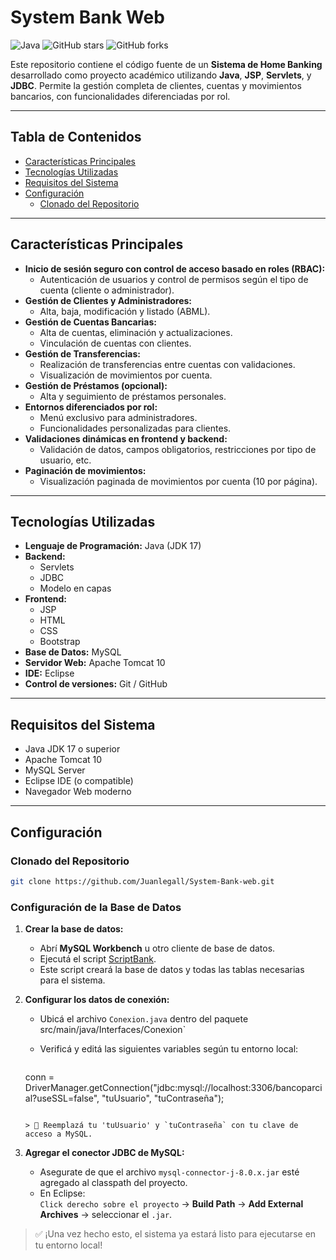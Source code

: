 # System Bank Web

![Java](https://img.shields.io/badge/Java-ED8B00?style=for-the-badge&logo=java&logoColor=white)
![GitHub stars](https://img.shields.io/github/stars/Juanlegall/System-Bank-web?style=social)
![GitHub forks](https://img.shields.io/github/forks/Juanlegall/System-Bank-web?style=social)

Este repositorio contiene el código fuente de un **Sistema de Home Banking** desarrollado como proyecto académico utilizando **Java**, **JSP**, **Servlets**, y **JDBC**. Permite la gestión completa de clientes, cuentas y movimientos bancarios, con funcionalidades diferenciadas por rol.

---

## Tabla de Contenidos

* [Características Principales](#características-principales)
* [Tecnologías Utilizadas](#tecnologías-utilizadas)
* [Requisitos del Sistema](#requisitos-del-sistema)
* [Configuración](#configuración)
    * [Clonado del Repositorio](#clonado-del-repositorio)
   
---

## Características Principales

* **Inicio de sesión seguro con control de acceso basado en roles (RBAC):**
    * Autenticación de usuarios y control de permisos según el tipo de cuenta (cliente o administrador).
* **Gestión de Clientes y Administradores:**
    * Alta, baja, modificación y listado (ABML).
* **Gestión de Cuentas Bancarias:**
    * Alta de cuentas, eliminación y actualizaciones.
    * Vinculación de cuentas con clientes.
* **Gestión de Transferencias:**
    * Realización de transferencias entre cuentas con validaciones.
    * Visualización de movimientos por cuenta.
* **Gestión de Préstamos (opcional):**
    * Alta y seguimiento de préstamos personales.
* **Entornos diferenciados por rol:**
    * Menú exclusivo para administradores.
    * Funcionalidades personalizadas para clientes.
* **Validaciones dinámicas en frontend y backend:**
    * Validación de datos, campos obligatorios, restricciones por tipo de usuario, etc.
* **Paginación de movimientos:**
    * Visualización paginada de movimientos por cuenta (10 por página).

---

## Tecnologías Utilizadas

* **Lenguaje de Programación:** Java (JDK 17)
* **Backend:**
    * Servlets
    * JDBC
    * Modelo en capas
* **Frontend:**
    * JSP
    * HTML
    * CSS
    * Bootstrap
* **Base de Datos:** MySQL
* **Servidor Web:** Apache Tomcat 10
* **IDE:** Eclipse
* **Control de versiones:** Git / GitHub

---

## Requisitos del Sistema

* Java JDK 17 o superior  
* Apache Tomcat 10  
* MySQL Server  
* Eclipse IDE (o compatible)  
* Navegador Web moderno

---

## Configuración

### Clonado del Repositorio

```bash
git clone https://github.com/Juanlegall/System-Bank-web.git
```
### Configuración de la Base de Datos

1. **Crear la base de datos:**
   - Abrí **MySQL Workbench** u otro cliente de base de datos.
   - Ejecutá el script [ScriptBank]([https://www.ejemplo.com](https://github.com/Juanlegall/System-Bank-web/blob/master/Base%20de%20datos%20TpInt%20nuevo.txt)).
   - Este script creará la base de datos y todas las tablas necesarias para el sistema.

2. **Configurar los datos de conexión:**
   - Ubicá el archivo `Conexion.java` dentro del paquete src/main/java/Interfaces/Conexion`
   - Verificá y editá las siguientes variables según tu entorno local:

     ```java
    conn = DriverManager.getConnection("jdbc:mysql://localhost:3306/bancoparcial?useSSL=false", "tuUsuario", "tuContraseña");
     ```

     > 🔁 Reemplazá tu 'tuUsuario' y `tuContraseña` con tu clave de acceso a MySQL.

3. **Agregar el conector JDBC de MySQL:**
   - Asegurate de que el archivo `mysql-connector-j-8.0.x.jar` esté agregado al classpath del proyecto.
   - En Eclipse:  
     `Click derecho sobre el proyecto` → **Build Path** → **Add External Archives** → seleccionar el `.jar`.

> ✅ ¡Una vez hecho esto, el sistema ya estará listo para ejecutarse en tu entorno local!
